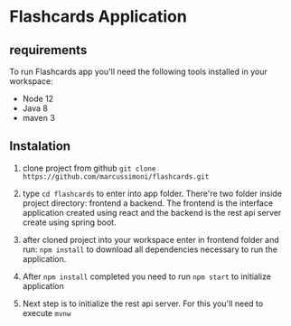 # Flashcards Application

## requirements 

To run Flashcards app you'll need the following tools installed in your workspace:

* Node 12
* Java 8
* maven 3

## Instalation

1. clone project from github `git clone https://github.com/marcussimoni/flashcards.git`

2. type `cd flashcards`  to enter into app folder. There're two folder inside project directory: frontend a backend. The frontend is the interface application created using react and the backend is the rest api server create using spring boot.

3. after cloned project into your workspace enter in frontend folder and run: `npm install` to download all dependencies necessary to run the application.

4. After `npm install` completed you need to run `npm start` to initialize application

5. Next step is to initialize the rest api server. For this you'll need to execute `mvnw `